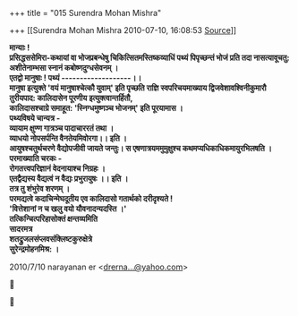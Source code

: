 +++
title = "015 Surendra Mohan Mishra"

+++
[[Surendra Mohan Mishra	2010-07-10, 16:08:53 [Source](https://groups.google.com/g/bvparishat/c/nLcDwt4CVJc)]]



**मान्याः !  
प्रसिद्धससेमिरा-कथायां वा भोजप्रबन्धेषु चिकित्सितमस्तिष्कव्याधिं पथ्यं पिपृच्छन्तं भोजं प्रति तदा नासत्यावूचतु:  
अशीतेनाम्भसा स्नानं कबोष्णदुग्धसेवनम् ।  
एतद्वो मानुषाः ! पथ्यं -------------------।।  
मानुषा इत्युक्ते 'वयं मानुषाश्चेत्कौ युवाम्' इति पृच्छति राज्ञि स्वपरिचयमाख्याय द्विजवेशावश्विनीकुमारौ तुरीयपाद: कालिदासेन पूरणीय इत्युक्त्वान्तर्हितौ,  
कालिदासश्चाग्रे समाहूत: 'स्निग्धमुष्णञ्च भोजनम्' इति पूरयामास ।  
पथ्यविषये चान्यत्र -  
व्यायाम क्षुण्ण गात्रञ्च पादाचाररतं तथा ।  
व्याधयो नोपसर्पन्ति वैनतेयमिवोरगा।। इति ।  
आयुषश्चतुर्थचरणे वैद्योपजीवी जायते जन्तुः। स एषणात्रयममुमुक्षुश्च कथमप्यधिकाधिकमायुरभिलषति । परमाख्याति चरकः -  
रोगतत्त्वपरिज्ञानं वेदनायाश्च निग्रहः ।  
एतद्वैद्यस्य वैद्यत्वं न वैद्यः प्रभुरायुषः ।। इति ।  
तत्र तु शंभुरेव शरणम् ।  
परमद्यत्वे कदाचिन्मेघदूतीय एव कालिदासो गतार्थको दरीदृश्यते !  
'वित्तेशानां न च खलु वयो यौवनादन्यदस्ति ।'  
तत्किन्चित्परिहासोक्तं क्षन्तव्यमिति  
सादरमत्र  
शतद्रुजलसंप्लवसंक्लिष्टकुरुक्षेत्रे  
सुरेन्द्रमोहनमिश्र: ।**  
  

2010/7/10 narayanan er \<[drerna...@yahoo.com]()\>





